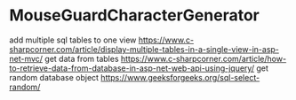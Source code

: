 # MouseGuardCharacterGenerator

add multiple sql tables to one view https://www.c-sharpcorner.com/article/display-multiple-tables-in-a-single-view-in-asp-net-mvc/
get data from tables https://www.c-sharpcorner.com/article/how-to-retrieve-data-from-database-in-asp-net-web-api-using-jquery/
get random database object https://www.geeksforgeeks.org/sql-select-random/
